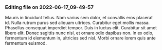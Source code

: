 

### Editing file on 2022-06-17_09-49-57

Mauris in tincidunt tellus. Nam varius sem dolor, et convallis eros placerat id. Nulla rutrum purus sed aliquam ultrices. Curabitur eget mollis massa. Phasellus consequat imperdiet tempor. Duis in luctus elit. Curabitur sit amet libero elit. Donec sagittis nunc nisl, et ornare odio dapibus non. In ex odio, fermentum id elementum in, ultricies sed nisl. Morbi ornare lorem quis ante fermentum euismod.


